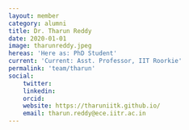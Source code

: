 ```yaml
---
layout: member
category: alumni
title: Dr. Tharun Reddy
date: 2020-01-01
image: tharunreddy.jpeg
hereas: 'Here as: PhD Student'
current: 'Current: Asst. Professor, IIT Roorkie'
permalink: 'team/tharun'
social:
    twitter: 
    linkedin: 
    orcid:
    website: https://tharuniitk.github.io/
    email: tharun.reddy@ece.iitr.ac.in
---
```


